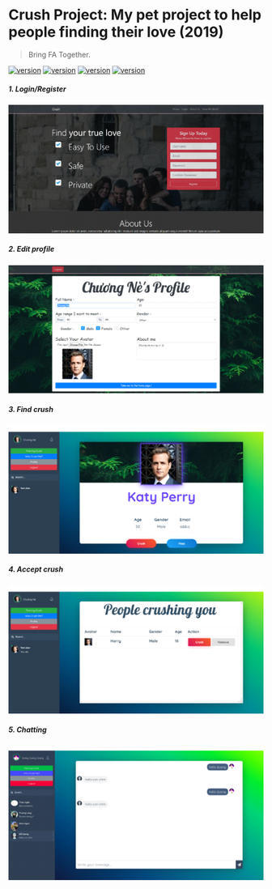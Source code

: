 # Crush Project: My pet project to help people finding their love (2019)
> Bring FA Together.

[![version](https://img.shields.io/badge/version-1.0-green.svg?style=flat-square)](https://semver.org)
[![version](https://img.shields.io/badge/build-passing-green?style=flat-square)](https://semver.org)
[![version](https://img.shields.io/badge/jdk-v8.0-yellow?style=flat-square)](https://semver.org)
[![version](https://img.shields.io/badge/tomcat-v9.0-yellow?style=flat-square)](https://semver.org)

##### 1. Login/Register
![](/docs/images/login.png)

##### 2. Edit profile
![](/docs/images/profile.png)

##### 3. Find crush
![](/docs/images/find_crush.png)

##### 4. Accept crush
![](/docs/images/accept_crush.png)

##### 5. Chatting
![](/docs/images/chat.png)

